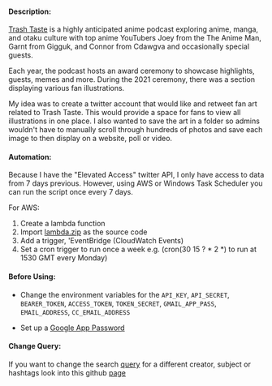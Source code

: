 #### Description: 
[Trash Taste](https://www.youtube.com/c/TrashTaste/videos) is a highly anticipated anime podcast exploring anime, manga, and otaku culture with top anime YouTubers Joey from the The Anime Man, Garnt from Gigguk, and Connor from Cdawgva and occasionally special guests.

Each year, the podcast hosts an award ceremony to showcase highlights, guests, memes and more. During the 2021 ceremony, there was a section displaying various fan illustrations.

My idea was to create a twitter account that would like and retweet fan art related to Trash Taste. This would provide a space for fans to view all illustrations in one place. I also wanted to save the art in a folder so admins wouldn't have to manually scroll through hundreds of photos and save each image to then display on a website, poll or video.

#### Automation:
Because I have the "Elevated Access" twitter API, I only have access to data from 7 days previous. However, using AWS or Windows Task Scheduler you can run the script once every 7 days. 

For AWS:
1. Create a lambda function
2. Import [lambda.zip](lambda.zip) as the source code
3. Add a trigger, 'EventBridge (CloudWatch Events)
4. Set a cron trigger to run once a week e.g. (cron(30 15 ? * 2 *) to run at 1530 GMT every Monday)


#### Before Using:
- Change the environment variables for the `API_KEY`, `API_SECRET`, `BEARER_TOKEN`, `ACCESS_TOKEN`, `TOKEN_SECRET`, `GMAIL_APP_PASS`, `EMAIL_ADDRESS`, `CC_EMAIL_ADDRESS`

- Set up a [Google App Password](https://support.google.com/accounts/answer/185833?hl=en)


#### Change Query:
If you want to change the search [query](https://github.com/kristoffhernan/TwitterFanArtBot/blob/f5675f01f4950222fdc7bb8f12f67c3bc56413f1/TwitterBot.py#L32) for a different creator, subject or hashtags look into this github [page](https://github.com/twitterdev/getting-started-with-the-twitter-api-v2-for-academic-research/blob/main/modules/5-how-to-write-search-queries.md)



